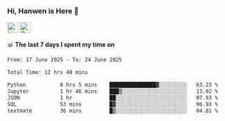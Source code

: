 ### Hi, Hanwen is Here 👋
<p>
	<a href="https://www.linkedin.com/in/liu-hanwen/"><img src="https://img.shields.io/badge/@hanwen-0A66C2?style=flat&logo=LinkedIn&logoColor=white" alt="Linkedin"  height="25px"/></a> 
	<a href="https://scholar.google.com/citations?user=HDF0su0AAAAJ"><img src="https://img.shields.io/badge/scholar-4385FE.svg?&style=plastic&logo=google-scholar&logoColor=white" alt="Google Scholar" height="25px"> </a>
</p>

📊 **The last 7 days I spent my time on** 
<!--START_SECTION:waka-->

```txt
From: 17 June 2025 - To: 24 June 2025

Total Time: 12 hrs 48 mins

Python           8 hrs 5 mins    ███████████████▓░░░░░░░░░   63.23 %
Jupyter          1 hr 46 mins    ███▒░░░░░░░░░░░░░░░░░░░░░   13.92 %
JSON             1 hr            ██░░░░░░░░░░░░░░░░░░░░░░░   07.93 %
SQL              53 mins         █▓░░░░░░░░░░░░░░░░░░░░░░░   06.93 %
textmate         36 mins         █▒░░░░░░░░░░░░░░░░░░░░░░░   04.81 %
```

<!--END_SECTION:waka-->


<!--
**david990917/david990917** is a ✨ _special_ ✨ repository because its `README.md` (this file) appears on your GitHub profile.

Here are some ideas to get you started:

- 🔭 I’m currently working on ...
- 🌱 I’m currently learning ...
- 👯 I’m looking to collaborate on ...
- 🤔 I’m looking for help with ...
- 💬 Ask me about ...
- 📫 How to reach me: ...
- 😄 Pronouns: ...
- ⚡ Fun fact: ...
-->
